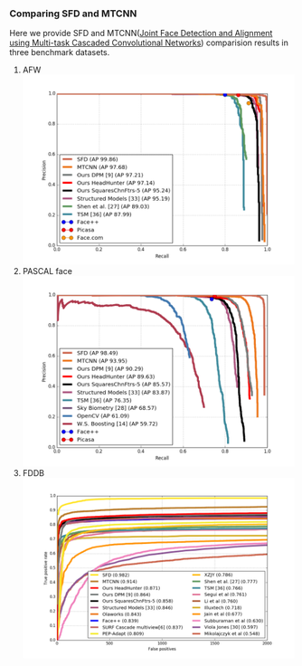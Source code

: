 ### Comparing SFD and MTCNN

Here we provide SFD and MTCNN([Joint Face Detection and Alignment using Multi-task Cascaded Convolutional Networks](https://kpzhang93.github.io/MTCNN_face_detection_alignment/index.html)) comparision results in three benchmark datasets. 

1. AFW 
![Alt text](assets/AFW_sfd-mtcnn.png)
2. PASCAL face
![Alt text](assets/PASCAL_sfd-mtcnn.png)
3. FDDB
![Alt text](assets/FDDB_sfd-mtcnn.png)
